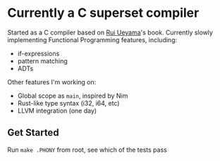 # Currently a C superset compiler

Started as a C compiler based on [Rui Ueyama](https://www.sigbus.info/compilerbook)'s book. Currently slowly implementing Functional Programming features, including:

* if-expressions
* pattern matching
* ADTs

Other features I'm working on:

* Global scope as `main`, inspired by Nim
* Rust-like type syntax (i32, i64, etc)
* LLVM integration (one day)

## Get Started

Run `make .PHONY` from root, see which of the tests pass
